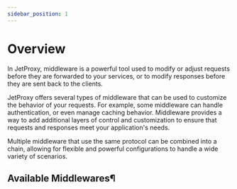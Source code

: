 ```yaml
---
sidebar_position: 1
---
```


# Overview

In JetProxy, middleware is a powerful tool used to modify or adjust requests before they are forwarded to your services, or to modify responses before they are sent back to the clients.

JetProxy offers several types of middleware that can be used to customize the behavior of your requests. For example, some middleware can handle authentication, or even manage caching behavior. Middleware provides a way to add additional layers of control and customization to ensure that requests and responses meet your application's needs.

Multiple middleware that use the same protocol can be combined into a chain, allowing for flexible and powerful configurations to handle a wide variety of scenarios.

## Available Middlewares¶
